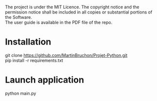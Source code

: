 The project is under the MIT Licence. The copyright notice and the permission notice shall be included in all copies or substantial portions of the Software.  
The user guide is available in the PDF file of the repo.

# Installation
git clone https://github.com/MartinBruchon/Projet-Python.git  
pip install -r requirements.txt

# Launch application
python main.py
